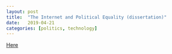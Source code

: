 ```yaml
---
layout: post
title:  "The Internet and Political Equality (dissertation)"
date:   2019-04-21
categories: [politics, technology]
---
```

<a href="/_posts/final-copy.pdf" target="_blank">Here</a>